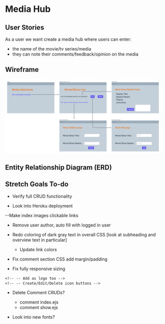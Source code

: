 # Media Hub

## User Stories

As a user we want create a media hub where users can enter:
- the name of the movie/tv series/media
- they can note their comments/feedback/opinion on the media

## Wireframe 
![wireframe](./wireframe.png "wireframe")

## Entity Relationship Diagram (ERD)


## Stretch Goals To-do
- Verify full CRUD functionality

- Look into Heroku deployment

<!-- --Show.ejs no image if logic needs to be added -->
<!-- --Increase text area of comment body -->
--Make index images clickable links
<!-- --Remove image not found fake title -->
<!-- --Add login CSS -->
<!-- --Add register CSS -->
<!-- --Details text box edit/new -->

- Remove user author, auto fill with logged in user

- Redo coloring of dark gray text in overall CSS [look at subheading and overview text in particular]
    - Update link colors

- Fix comment section CSS add margin/padding

- Fix fully responsive sizing

<!-- - Add Font Awesome Icons -->
    <!-- -- Add as logo too -->
    <!-- -- Create/Edit/Delete icon buttons -->

<!-- - Redo logout button CSS
    - remove the background
    - align right on all nav pages -->

- Delete Comment CRUDs?
    - comment index.ejs
    - comment show.ejs

- Look into new fonts?
